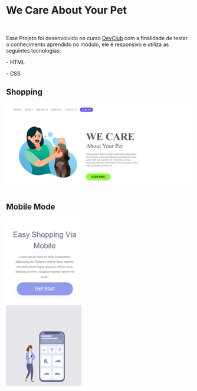 <h1>We Care About Your Pet</h1>
<br>
<p>Esse Projeto foi desenvolvido no curso <a href="https://rodolfomori.com.br/devclub">DevClub</a> com a finalidade de testar o conhecimento aprendido no módulo, ele é responsivo e utiliza as seguintes tecnologias:</p>

<p> - HTML </p>
<p> - CSS </p>

<h2>Shopping</h2>
<a href="https://github.com/WilsonCamini17/Git-e-Github/blob/de387f5da98add11980440cacfd7a56761d8da61/22-Shopping%20.html"><img src="https://github.com/WilsonCamini17/We-Care-Responsive/blob/main/assets/We%20care.desktop.png" alt="imageproject"/></a>

<h2>Mobile Mode</h2>
<a href="https://github.com/WilsonCamini17/Git-e-Github/blob/0e2b0a874978c428b6f1c5f2e5f169b7db716860/22-Shopping%20.css"><img src="https://github.com/WilsonCamini17/Git-e-Github/blob/main/assets/img/mobile.shopping.png?raw=true" alt="imageproject"/></a>
